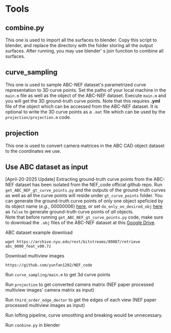 # Tools

## combine.py

This one is used to import all the surfaces to blender. Copy this script to blender, and replace the directory with the folder storing all the output surfaces. After running, you may use blender' s join function to combine all surfaces.

## curve_sampling

This one is used to sample ABC-NEF dataset's parametrized curve representation to 3D curve points. Set the paths of your local machine in the ``main.m`` file as well as the object of the ABC-NEF dataset. Execute ``main.m`` and you will get the 3D ground-truth curve points. Note that this requires **.yml** file of the object which can be accessed from the ABC-NEF dataset. It is optional to write the 3D curve points as a ``.mat`` file which can be used by the ``projection/projection.m`` code.

## projection

This one is used to convert camera matrices in the ABC CAD object dataset to the coordinates we use.

## Use ABC dataset as input

[April-20-2025 Update] Extracting ground-truth curve points from the ABC-NEF dataset has been isolated from the NEF_code official github repo. Run ``get_ABC_NEF_gt_curve_points.py`` and the outputs of the ground-truth curves as well as all the curve points will reside under ``gt_curve_points`` folder. You can generate the ground-truth curve points of only one object speficied by its object name (_e.g._, 00000006) [here](https://github.com/C-H-Chien/Surface_by_Lofting_From_3D_Curves/blob/main/tools/get_ABC_NEF_gt_curve_points.py#L103), or set ``do_only_on_desired_obj`` [here](https://github.com/C-H-Chien/Surface_by_Lofting_From_3D_Curves/blob/main/tools/get_ABC_NEF_gt_curve_points.py#L104) as ``false`` to generate ground-truth curve points of _all_ objects. <br />
Note that before running ``get_ABC_NEF_gt_curve_points.py`` code, make sure to download the `.obj` files of the ABC-NEF dataset at this [Google Drive](https://drive.google.com/file/d/1DmDi0QdfwZodXWXA-Nv8WRfTlBnIPsMO/view?usp=share_link).

ABC dataset example download

```shell
wget https://archive.nyu.edu/rest/bitstreams/89087/retrieve abc_0000_feat_v00.7z
```

Download multiview images

```
https://github.com/yunfan1202/NEF_code
```

Run ``curve_sampling/main.m`` to get 3d curve points

Run ``projection`` to get converted camera matrix (NEF paper processed multiview images' camera matrix as input)

Run  ``third_order_edge_dector`` to get the edges of each view (NEF paper processed multiview images as input)

Run lofting pipeline, curve smoothing and breaking would be unnecessary.

Run ``conbine.py`` in blender

